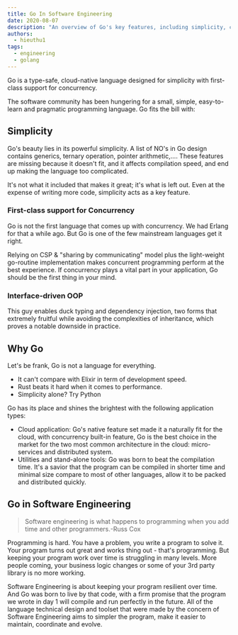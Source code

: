 ```yaml
---
title: Go In Software Engineering
date: 2020-08-07
description: "An overview of Go's key features, including simplicity, concurrency support, and interface-driven OOP. Explores Go's strengths in cloud applications and utility development, and its role in software engineering practices for maintaining resilient programs over time."
authors:
  - hieuthu1
tags:
  - engineering
  - golang
---
```


Go is a type-safe, cloud-native language designed for simplicity with first-class support for concurrency.

The software community has been hungering for a small, simple, easy-to-learn and pragmatic programming language. Go fits the bill with:

## Simplicity

Go's beauty lies in its powerful simplicity. A list of NO's in Go design contains generics, ternary operation, pointer arithmetic,…. These features are missing because it doesn't fit, and it affects compilation speed, and end up making the language too complicated.

It's not what it included that makes it great; it's what is left out. Even at the expense of writing more code, simplicity acts as a key feature.

### First-class support for Concurrency

Go is not the first language that comes up with concurrency. We had Erlang for that a while ago. But Go is one of the few mainstream languages get it right.

Relying on CSP & "sharing by communicating" model plus the light-weight go-routine implementation makes concurrent programming perform at the best experience. If concurrency plays a vital part in your application, Go should be the first thing in your mind.

### Interface-driven OOP

This guy enables duck typing and dependency injection, two forms that extremely fruitful while avoiding the complexities of inheritance, which proves a notable downside in practice.

## Why Go

Let's be frank, Go is not a language for everything.

- It can't compare with Elixir in term of development speed.
- Rust beats it hard when it comes to performance.
- Simplicity alone? Try Python

Go has its place and shines the brightest with the following application types:

- Cloud application: Go's native feature set made it a naturally fit for the cloud, with concurrency built-in feature, Go is the best choice in the market for the two most common architecture in the cloud: micro-services and distributed system.
- Utilities and stand-alone tools: Go was born to beat the compilation time. It's a savior that the program can be compiled in shorter time and minimal size compare to most of other languages, allow it to be packed and distributed quickly.

## Go in Software Engineering

> Software engineering is what happens to programming when you add time and other programmers.-Russ Cox

Programming is hard. You have a problem, you write a program to solve it. Your program turns out great and works thing out - that's programming. But keeping your program work over time is struggling in many levels. More people coming, your business logic changes or some of your 3rd party library is no more working.

Software Engineering is about keeping your program resilient over time. And Go was born to live by that code, with a firm promise that the program we wrote in day 1 will compile and run perfectly in the future. All of the language technical design and toolset that were made by the concern of Software Engineering aims to simpler the program, make it easier to maintain, coordinate and evolve.
